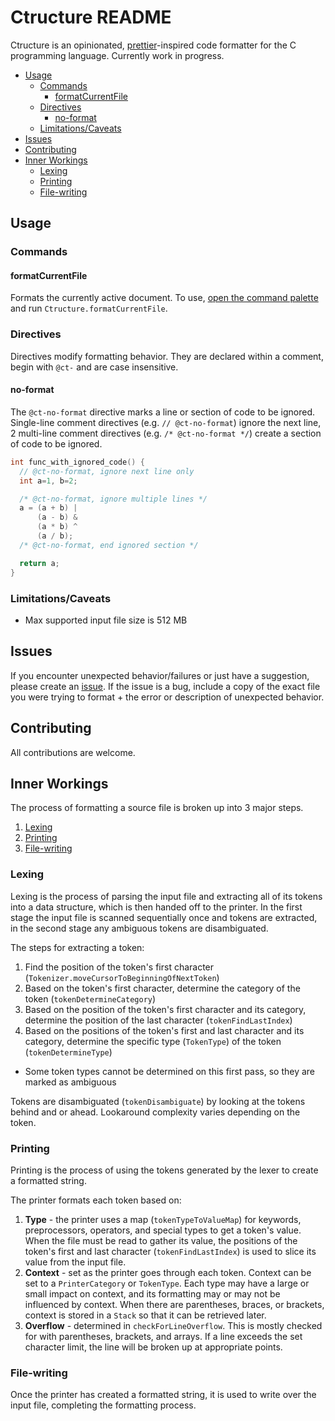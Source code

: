 # Ctructure README

Ctructure is an opinionated, [prettier](https://github.com/prettier/prettier)-inspired code formatter for the C programming language. Currently work in progress.

- [Usage](#usage)
  - [Commands](#commands)
    - [formatCurrentFile](#format-current-file)
  - [Directives](#directives)
    - [no-format](#no-format)
  - [Limitations/Caveats](#limitations-caveats)
- [Issues](#issues)
- [Contributing](#contributing)
- [Inner Workings](#inner-workings)
  - [Lexing](#lexing)
  - [Printing](#printing)
  - [File-writing](#file-writing)

## Usage

### Commands

#### formatCurrentFile

Formats the currently active document. To use, [open the command palette](https://www.alphr.com/open-command-vs-code/) and run `Ctructure.formatCurrentFile`.

### Directives

Directives modify formatting behavior. They are declared within a comment, begin with `@ct-` and are case insensitive.

#### no-format

The `@ct-no-format` directive marks a line or section of code to be ignored.
Single-line comment directives (e.g. `// @ct-no-format`) ignore the next line,
2 multi-line comment directives (e.g. `/* @ct-no-format */`) create a section of code to be ignored.

```cpp
int func_with_ignored_code() {
  // @ct-no-format, ignore next line only
  int a=1, b=2;

  /* @ct-no-format, ignore multiple lines */
  a = (a + b) |
      (a - b) &
      (a * b) ^
      (a / b);
  /* @ct-no-format, end ignored section */

  return a;
}
```

### Limitations/Caveats

- Max supported input file size is 512 MB

## Issues

If you encounter unexpected behavior/failures or just have a suggestion, please create an [issue](https://github.com/nluka/Ctructure/issues). If the issue is a bug, include a copy of the exact file you were trying to format + the error or description of unexpected behavior.

## Contributing

All contributions are welcome.

## Inner Workings

The process of formatting a source file is broken up into 3 major steps.

1. [Lexing](#lexing)
2. [Printing](#printing)
3. [File-writing](#file-writing)

### Lexing

Lexing is the process of parsing the input file and extracting all of its tokens into a data structure, which is then handed off to the printer. In the first stage the input file is scanned sequentially once and tokens are extracted, in the second stage any ambiguous tokens are disambiguated.

The steps for extracting a token:
1. Find the position of the token's first character (`Tokenizer.moveCursorToBeginningOfNextToken`)
2. Based on the token's first character, determine the category of the token (`tokenDetermineCategory`)
3. Based on the position of the token's first character and its category, determine the position of the last character (`tokenFindLastIndex`)
4. Based on the positions of the token's first and last character and its category, determine the specific type (`TokenType`) of the token (`tokenDetermineType`)
  - Some token types cannot be determined on this first pass, so they are marked as ambiguous

Tokens are disambiguated (`tokenDisambiguate`) by looking at the tokens behind and or ahead. Lookaround complexity varies depending on the token.

### Printing

Printing is the process of using the tokens generated by the lexer to create a formatted string.

The printer formats each token based on:
1. **Type** - the printer uses a map (`tokenTypeToValueMap`) for keywords, preprocessors, operators, and special types to get a token's value. When the file must be read to gather its value, the positions of the token's first and last character (`tokenFindLastIndex`) is used to slice its value from the input file.
2. **Context** - set as the printer goes through each token. Context can be set to a `PrinterCategory` or `TokenType`. Each type may have a large or small impact on context, and its formatting may or may not be influenced by context. When there are parentheses, braces, or brackets, context is stored in a `Stack` so that it can be retrieved later.
3. **Overflow** - determined in `checkForLineOverflow`. This is mostly checked for with parentheses, brackets, and arrays. If a line exceeds the set character limit, the line will be broken up at appropriate points.

### File-writing

Once the printer has created a formatted string, it is used to write over the input file, completing the formatting process.

